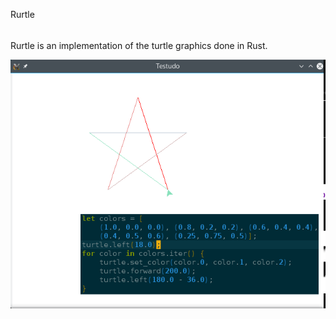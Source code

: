Rurtle
######

Rurtle is an implementation of the turtle graphics done in Rust.

![Screenshot](/Screenshot.png?raw=true)